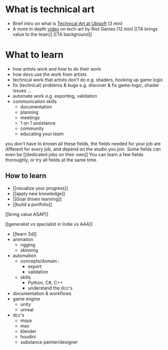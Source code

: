 # What is technical art
- Brief intro on what is [Technical Art at Ubisoft](https://www.youtube.com/watch?v=mJCkPqpn_Zk) (3 min)
- A more in depth [video](https://www.youtube.com/watch?v=kr7XYXMM7-U) on tech-art by Riot Games (12 min)
[[TA brings value to the team]]
[[TA background]]

# What to learn
- how artists work and how to do their work
- how devs use the work from artists
- technical work that artists don't do
	e.g. shaders, hooking up game logic
- fix (technical) problems & bugs
	e.g. discover & fix game-logic, shader issues …
- automate work
	e.g. exporting, validation
- communication skills
	- documentation
	- planning
	- meetings
	- 1 on 1 assistance
	- community
	- educating your team

you don't have to known all these fields, the fields needed for your job are different for every job, and depend on the studio you join.
Some fields can even be [[dedicated jobs on their own]]
You can learn a few fields thoroughly, or try all fields at the same time.

## How to learn
- [[visualize your progress]]
- [[apply new knowledge]]
- [[Goal driven learning]]
- [[build a portfolio]]


[[bring value ASAP]]


[[generalist vs specialist in Indie vs AAA]]

- [[learn 3d]]
- animation
	- rigging
	- skinning
- automation
	- concepts/domain :
		- export
		- validation
	- skills
		- Python, C#, C++
		- understand the dcc's
- documentation & workflows
- game engine
	- unity
	- unreal
- dcc's
	- maya
	- max
	- blender
	- houdini
	- substance painter/designer
